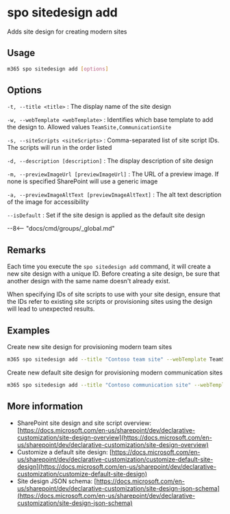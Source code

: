 # spo sitedesign add

Adds site design for creating modern sites

## Usage

```sh
m365 spo sitedesign add [options]
```

## Options

`-t, --title <title>`
: The display name of the site design

`-w, --webTemplate <webTemplate>`
: Identifies which base template to add the design to. Allowed values `TeamSite,CommunicationSite`

`-s, --siteScripts <siteScripts>`
: Comma-separated list of site script IDs. The scripts will run in the order listed

`-d, --description [description]`
: The display description of site design

`-m, --previewImageUrl [previewImageUrl]`
: The URL of a preview image. If none is specified SharePoint will use a generic image

`-a, --previewImageAltText [previewImageAltText]`
: The alt text description of the image for accessibility

`--isDefault`
: Set if the site design is applied as the default site design

--8<-- "docs/cmd/groups/_global.md"

## Remarks

Each time you execute the `spo sitedesign add` command, it will create a new site design with a unique ID. Before creating a site design, be sure that another design with the same name doesn't already exist.

When specifying IDs of site scripts to use with your site design, ensure that the IDs refer to existing site scripts or provisioning sites using the design will lead to unexpected results.

## Examples

Create new site design for provisioning modern team sites

```sh
m365 spo sitedesign add --title "Contoso team site" --webTemplate TeamSite --siteScripts "19b0e1b2-e3d1-473f-9394-f08c198ef43e,b2307a39-e878-458b-bc90-03bc578531d6"
```

Create new default site design for provisioning modern communication sites

```sh
m365 spo sitedesign add --title "Contoso communication site" --webTemplate CommunicationSite --siteScripts "19b0e1b2-e3d1-473f-9394-f08c198ef43e" --isDefault
```

## More information

- SharePoint site design and site script overview: [https://docs.microsoft.com/en-us/sharepoint/dev/declarative-customization/site-design-overview](https://docs.microsoft.com/en-us/sharepoint/dev/declarative-customization/site-design-overview)
- Customize a default site design: [https://docs.microsoft.com/en-us/sharepoint/dev/declarative-customization/customize-default-site-design](https://docs.microsoft.com/en-us/sharepoint/dev/declarative-customization/customize-default-site-design)
- Site design JSON schema: [https://docs.microsoft.com/en-us/sharepoint/dev/declarative-customization/site-design-json-schema](https://docs.microsoft.com/en-us/sharepoint/dev/declarative-customization/site-design-json-schema)
